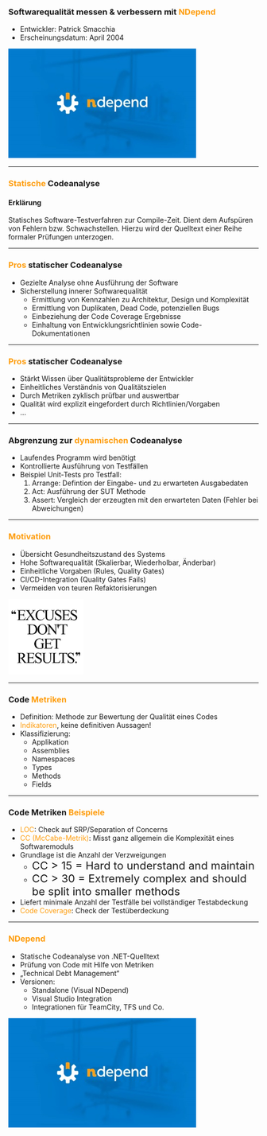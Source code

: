 ### Softwarequalität messen & verbessern mit <span style="color: #FE9D0E">NDepend</span>

- Entwickler: Patrick Smacchia
- Erscheinungsdatum: April 2004

![NDepend Logo](/images/full_logo.jpg)

---

### <span style="color: #FE9D0E">Statische</span> Codeanalyse

#### Erklärung
Statisches Software-Testverfahren zur Compile-Zeit. Dient dem Aufspüren von Fehlern bzw. Schwachstellen. Hierzu wird der Quelltext einer Reihe formaler Prüfungen unterzogen.

---

### <span style="color: #FE9D0E">Pros</span> statischer Codeanalyse

* Gezielte Analyse ohne Ausführung der Software
* Sicherstellung innerer Softwarequalität
  * Ermittlung von Kennzahlen zu Architektur, Design und Komplexität
  * Ermittlung von Duplikaten, Dead Code, potenziellen Bugs
  * Einbeziehung der Code Coverage Ergebnisse
  * Einhaltung von Entwicklungsrichtlinien sowie Code-Dokumentationen

---

### <span style="color: #FE9D0E">Pros</span> statischer Codeanalyse

* Stärkt Wissen über Qualitätsprobleme der Entwickler
* Einheitliches Verständnis von Qualitätszielen
* Durch Metriken zyklisch prüfbar und auswertbar
* Qualität wird explizit eingefordert durch Richtlinien/Vorgaben
* ...

---

### Abgrenzung zur <span style="color: #FE9D0E">dynamischen</span> Codeanalyse

* Laufendes Programm wird benötigt
* Kontrollierte Ausführung von Testfällen
* Beispiel Unit-Tests pro Testfall:
  1. Arrange: Defintion der Eingabe- und zu erwarteten Ausgabedaten
  2. Act: Ausführung der SUT Methode
  3. Assert: Vergleich der erzeugten mit den erwarteten Daten (Fehler bei Abweichungen)

---

### <span style="color: #FE9D0E">Motivation</span>

*	Übersicht Gesundheitszustand des Systems
* Hohe Softwarequalität (Skalierbar, Wiederholbar, Änderbar)
*	Einheitliche Vorgaben (Rules, Quality Gates)
*	CI/CD-Integration (Quality Gates Fails)
*	Vermeiden von teuren Refaktorisierungen

![Motivation](/images/Motivation.png)

---

### Code <span style="color: #FE9D0E">Metriken</span>

* Definition: Methode zur Bewertung der Qualität eines Codes
* <span style="color: #FE9D0E">Indikatoren</span>, keine definitiven Aussagen!
* Klassifizierung: 
  * Applikation
  * Assemblies
  * Namespaces
  * Types
  * Methods
  * Fields
 
---

### Code Metriken <span style="color: #FE9D0E">Beispiele</span>
 
* <span style="color: #FE9D0E">LOC</span>: Check auf SRP/Separation of Concerns
* <span style="color: #FE9D0E">CC (McCabe-Metrik)</span>: Misst ganz allgemein die Komplexität eines Softwaremoduls
 * Grundlage ist die Anzahl der Verzweigungen
   * <span style="font-size:22px">CC > 15 = Hard to understand and maintain</span>
   * <span style="font-size:22px">CC > 30 = Extremely complex and should be split into smaller methods</span>
 * Liefert minimale Anzahl der Testfälle bei vollständiger Testabdeckung
* <span style="color: #FE9D0E">Code Coverage</span>: Check der Testüberdeckung

---

### <span style="color: #FE9D0E">NDepend</span>
* Statische Codeanalyse von .NET-Quelltext
* Prüfung von Code mit Hilfe von Metriken
* „Technical Debt Management“
* Versionen:
  * Standalone (Visual NDepend)
  * Visual Studio Integration
  * Integrationen für TeamCity, TFS und Co.

![NDepend Logo](/images/full_logo.jpg)
